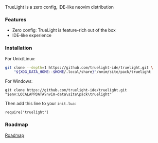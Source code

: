 TrueLight is a zero config, IDE-like neovim distribution

### Features
- Zero config: TrueLight is feature-rich out of the box
- IDE-like experience

### Installation

For Unix/Linux:

```sh
git clone --depth=1 https://github.com/truelight-ide/truelight.git \
    "${XDG_DATA_HOME:-$HOME/.local/share}"/nvim/site/pack/truelight
```

For Windows:

```
git clone https://github.com/truelight-ide/truelight.git "$env:LOCALAPPDATA\nvim-data\site\pack\truelight"
```

Then add this line to your `init.lua`:

```
require('truelight')
```

### Roadmap
[Roadmap](https://github.com/orgs/truelight-ide/projects/1)
